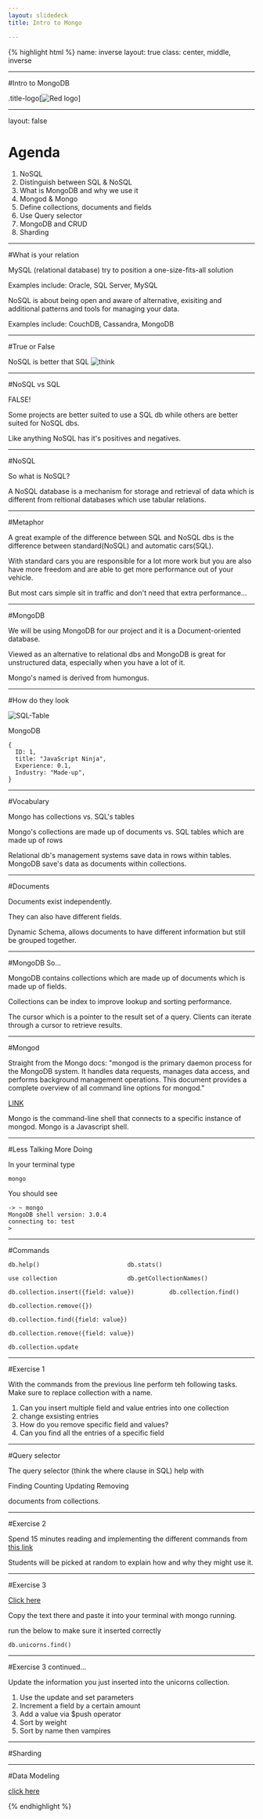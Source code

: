 ```yaml
---
layout: slidedeck
title: Intro to Mongo

---
```


{% highlight html %}
name: inverse
layout: true
class: center, middle, inverse

---
#Intro to MongoDB

.title-logo[![Red logo](/public/img/red-logo-white.svg)]


---
layout: false

# Agenda

1. NoSQL
2. Distinguish between SQL & NoSQL 
2. What is MongoDB and why we use it
3. Mongod & Mongo
4. Define collections, documents and fields
5. Use Query selector
6. MongoDB and CRUD
8. Sharding

---
#What is your relation

MySQL (relational database) try to position a one-size-fits-all solution

Examples include: Oracle, SQL Server, MySQL

NoSQL is about being open and aware of alternative, exisiting and additional patterns and tools for managing your data.

Examples include: CouchDB, Cassandra, MongoDB

---
#True or False

NoSQL is better that SQL
![think](/public/img/slide-assets/homer-thinking.png)

---
#NoSQL vs SQL

FALSE!

Some projects are better suited to use a SQL db while others are better suited for NoSQL dbs.

Like anything NoSQL has it's positives and negatives.

---
#NoSQL

So what is NoSQL?

A NoSQL database is a mechanism for storage and retrieval of data which is different from reltional databases which use tabular relations.

---
#Metaphor

A great example of the difference between SQL and NoSQL dbs is the difference between standard(NoSQL) and automatic cars(SQL).

With standard cars you are responsible for a lot more work but you are also have more freedom and are able to get more performance out of your vehicle.

But most cars simple sit in traffic and don't need that extra performance...

---
#MongoDB

We will be using MongoDB for our project and it is a Document-oriented database.

Viewed as an alternative to relational dbs and MongoDB is great for unstructured data, especially when you have a lot of it.

Mongo's named is derived from humongus.

---
#How do they look

![SQL-Table](/public/img/slide-assets/MySQL.png)

MongoDB
```
{
  ID: 1,
  title: "JavaScript Ninja",
  Experience: 0.1,
  Industry: "Made-up",
}
```

---
#Vocabulary

Mongo has collections vs. SQL's tables

Mongo's collections are made up of documents vs. SQL tables which are made up of rows

Relational db's management systems save data in rows within tables. MongoDB save's data as documents within collections.

---

#Documents

Documents exist independently. 

They can also have different fields. 

Dynamic Schema, allows documents to have different information but still be grouped together. 

---

#MongoDB
So...

MongoDB contains collections which are made up of documents which is made up of fields. 

Collections can be index to improve lookup and sorting performance. 

The cursor which is a pointer to the result set of a query. Clients can iterate through a cursor to retrieve results.

---
#Mongod

Straight from the Mongo docs:
"mongod is the primary daemon process for the MongoDB system. It handles data requests, manages data access, and performs background management operations. This document provides a complete overview of all command line options for mongod."

[LINK](https://docs.mongodb.com/manual/reference/program/mongod/)


Mongo is the command-line shell that connects to a specific instance of mongod. Mongo is a Javascript shell.

---
#Less Talking More Doing

In your terminal type 
```
mongo
```
You should see
```
-> ~ mongo
MongoDB shell version: 3.0.4
connecting to: test
>
```

---
#Commands
```
db.help()                         db.stats()

use collection                    db.getCollectionNames()

db.collection.insert({field: value})          db.collection.find()

db.collection.remove({})

db.collection.find({field: value})

db.collection.remove({field: value})

db.collection.update

```



---
#Exercise 1

With the commands from the previous line perform teh following tasks. Make sure to replace collection with a name.

1. Can you insert multiple field and value entries into one collection
2. change exsisting entries
2. How do you remove specific field and values? 
3. Can you find all the entries of a specific field

---
#Query selector 

The query selector (think the where clause in SQL) help with

Finding
Counting
Updating
Removing

documents from collections.

---
#Exercise 2

Spend 15 minutes reading and implementing the different commands from [this link](https://docs.mongodb.com/manual/reference/operator/query/)

Students will be picked at random to explain how and why they might use it.

---
#Exercise 3

[Click here](https://github.com/BFriz/mongodbData)

Copy the text there and paste it into your terminal with mongo running.

run the below to make sure it inserted correctly
```
db.unicorns.find()
```
---
#Exercise 3 continued...

Update the information you just inserted into the unicorns collection. 

1. Use the update and set parameters
2. Increment a field by a certain amount
3. Add a value via $push operator 
4. Sort by weight
5. Sort by name then vampires

---
#Sharding

---
#Data Modeling

[click here](https://docs.mongodb.com/manual/core/data-modeling-introduction/)


{% endhighlight %}
